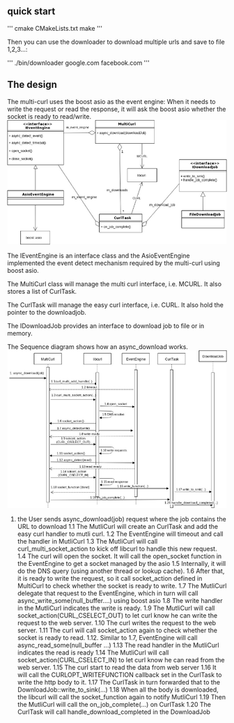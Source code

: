 ## quick start
'''
cmake CMakeLists.txt
make
'''

Then you can use the downloader to download multiple urls and save to file 1,2,3...:

'''
./bin/downloader google.com facebook.com
'''

## The design
The multi-curl uses the boost asio as the event engine: When it needs to write the request or read the response, it will ask the boost asio whether the socket is ready to read/write. 
![Class diagram](docs/mcurl_class.jpg?raw=true "Class diagram")

The IEventEngine is an interface class and the AsioEventEngine implemented the event detect mechanism required by the multi-curl using boost asio. 

The MultiCurl class will manage the multi curl interface, i.e. MCURL. It also stores a list of CurlTask. 

The CurlTask will manage the easy curl interface, i.e. CURL. It also hold the pointer to the downloadjob.

The IDownloadJob provides an interface to download job to file or in memory. 

The Sequence diagram shows how an async_download works. 
![Sequence diagram](docs/mcurl_sequence.jpg?raw=true "Sequence diagram")
1. the User sends async_download(job) request where the job contains the URL to download
1.1 The MutliCurl will create an CurlTask and add the easy curl handler to mutli curl. 
1.2 The EventEngine will timeout and call the handler in MutliCurl
1.3 The MutliCurl will call curl_multi_socket_action to kick off libcurl to handle this new request. 
1.4 The curl will open the socket. It will call the open_socket function in the EventEngine to get a socket managed by the asio
1.5 Internally, it will do the DNS query (using another thread or lookup cache).
1.6 After that, it is ready to write the request, so it call socket_action defined in MultiCurl to check whether the socket is ready to write.
1.7 The MutliCurl delegate that request to the EventEngine, which in turn will call async_write_some(null_buffer....) using boost asio
1.8 The write handler in the MutliCurl indicates the write is ready.
1.9 The MutliCurl will call socket_action(CURL_CSELECT_OUT) to let curl know he can write the request to the web server.
1.10 The curl writes the request to the web server.
1.11 The curl will call socket_action again to check whether the socket is ready to read.
1.12. Similar to 1.7, EventEngine will call async_read_some(null_buffer ...)
1.13 The read handler in the MutliCurl indicates the read is ready
1.14 The MutliCurl will call socket_action(CURL_CSELECT_IN) to let curl know he can read from the web server.
1.15 The curl start to read the data from web server
1.16 It will call the CURLOPT_WRITEFUNCTION callback set in the CurlTask to write the http body to it. 
1.17 The CurlTask in turn forwarded that to the DownloadJob::write_to_sink(...)
1.18 When all the body is downloaded, the libcurl will call the socket_function again to notify MutliCurl
1.19 Then the MutliCurl will call the on_job_complete(...) on CurlTask
1.20 The CurlTask will call handle_download_completed in the DownloadJob


